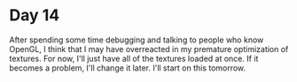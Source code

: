 # Day 14

After spending some time debugging and talking to people who know OpenGL, I think that I may have overreacted in my premature optimization of textures. For now, I'll just have all of the textures loaded at once. If it becomes a problem, I'll change it later. I'll start on this tomorrow.
